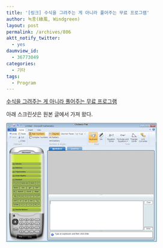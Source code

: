 ```yaml
---
title: '[링크] 수식을 그려주는 게 아니라 풀어주는 무료 프로그램'
author: 녹풍(綠風, Windgreen)
layout: post
permalink: /archives/806
aktt_notify_twitter:
  - yes
daumview_id:
  - 36773049
categories:
  - 기타
tags:
  - Program
---
```

<a href="http://pakcw.cafe24.com/1769" target="_blank" title="[http://pakcw.cafe24.com/1769]로 이동합니다.">수식을 그려주는 게 아니라 풀어주는 무료 프로그램</a>

아래 스크린샷은 원본 글에서 가져 왔다.

<img src="/uploads/legacy/old-images/1/cfile7.uf.1460BD504D4BC96C253D9F.png" class="aligncenter" width="400" height="315" alt="" filename="8973822340.png" filemime="image/jpeg" />